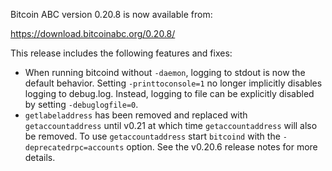 Bitcoin ABC version 0.20.8 is now available from:

  <https://download.bitcoinabc.org/0.20.8/>

This release includes the following features and fixes:
 - When running bitcoind without `-daemon`, logging to stdout is now the 
   default behavior. Setting `-printtoconsole=1` no longer implicitly disables
   logging to debug.log. Instead, logging to file can be explicitly disabled by
   setting `-debuglogfile=0`.
 - `getlabeladdress` has been removed and replaced with `getaccountaddress`
   until v0.21 at which time `getaccountaddress` will also be removed.  To
   use `getaccountaddress` start `bitcoind` with the `-deprecatedrpc=accounts`
   option.  See the v0.20.6 release notes for more details.
